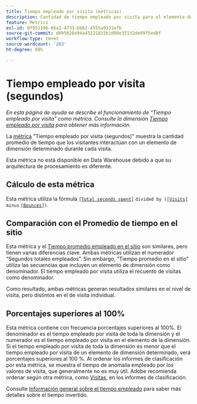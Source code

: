 ```yaml
---
title: Tiempo empleado por visita (métricas)
description: Cantidad de tiempo empleado por visita para el elemento de la dimensión.
feature: Metrics
exl-id: 0f951196-66a2-4733-bb62-4555a9331efb
source-git-commit: d095628e94a45221815b1d08e35132de09f5ed8f
workflow-type: tm+mt
source-wordcount: '263'
ht-degree: 88%

---
```


# Tiempo empleado por visita (segundos)

*En esta página de ayuda se describe el funcionamiento de “Tiempo empleado por visita” como métrica. Consulte la dimensión [Tiempo empleado por visita](../dimensions/time-spent-per-visit.md) para obtener más información.*

La [métrica](overview.md) &quot;Tiempo empleado por visita (segundos)&quot; muestra la cantidad promedio de tiempo que los visitantes interactúan con un elemento de dimensión determinado durante cada visita.

Esta métrica no está disponible en Data Warehouse debido a que su arquitectura de procesamiento es diferente.

## Cálculo de esta métrica

Esta métrica utiliza la fórmula [`[Total seconds spent]`](total-seconds-spent.md) `divided by (`[`[Visits]`](visits.md) `minus` [`[Bounces]`](bounces.md)`)`.

## Comparación con el Promedio de tiempo en el sitio

Esta métrica y el [Tiempo promedio empleado en el sitio](average-time-on-site.md) son similares, pero tienen varias diferencias clave. Ambas métricas utilizan el numerador “Segundos totales empleados”. Sin embargo, “Tiempo promedio en el sitio” utiliza las secuencias que incluyen un elemento de dimensión como denominador. El tiempo empleado por visita utiliza el recuento de visitas como denominador.

Como resultado, ambas métricas generan resultados similares en el nivel de visita, pero distintos en el de visita individual.

## Porcentajes superiores al 100%

Esta métrica contiene con frecuencia porcentajes superiores al 100%. El denominador es el tiempo empleado por visita de toda la dimensión y el numerador es el tiempo empleado por visita en el elemento de la dimensión. Si el tiempo empleado por visita de toda la dimensión es menor que el tiempo empleado por visita de un elemento de dimensión determinado, verá porcentajes superiores al 100 %. Al ordenar los informes de clasificación por esta métrica, se muestra el tiempo de anomalía empleado por los valores de visita, que generalmente no es muy útil. Adobe recomienda ordenar según otra métrica, como [Visitas](visits.md), en los informes de clasificación.

Consulte [Información general sobre el tiempo empleado](time-spent.md) para saber más detalles sobre el tiempo invertido.
